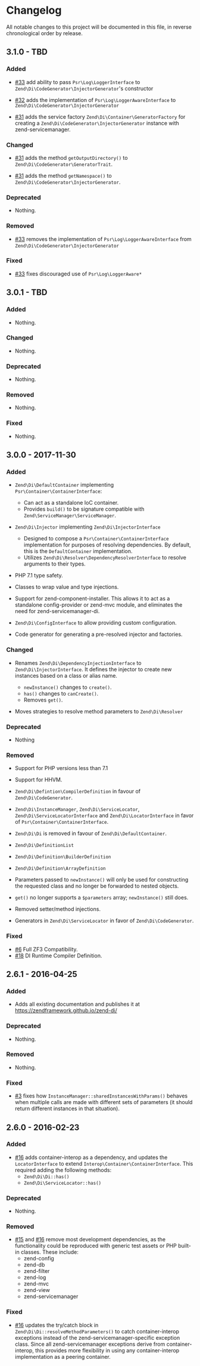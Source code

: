 # Changelog

All notable changes to this project will be documented in this file, in reverse chronological order by release.

## 3.1.0 - TBD

### Added

- [#33](https://github.com/zendframework/zend-di/pull/32) add ability to pass
  `Psr\Log\LoggerInterface` to `Zend\Di\CodeGenerator\InjectorGenerator`'s constructor


- [#32](https://github.com/zendframework/zend-di/pull/32) adds the implementation of
  `Psr\Log\LoggerAwareInterface` to `Zend\Di\CodeGenerator\InjectorGenerator`

- [#31](https://github.com/zendframework/zend-di/pull/31) adds the service
  factory `Zend\Di\Container\GeneratorFactory` for creating a
  `Zend\Di\CodeGenerator\InjectorGenerator` instance with zend-servicemanager.

### Changed

- [#31](https://github.com/zendframework/zend-di/pull/31) adds the method
  `getOutputDirectory()` to `Zend\Di\CodeGenerator\GeneratorTrait`.

- [#31](https://github.com/zendframework/zend-di/pull/31) adds the method
  `getNamespace()` to `Zend\Di\CodeGenerator\InjectorGenerator`.

### Deprecated

- Nothing.

### Removed

- [#33](https://github.com/zendframework/zend-di/pull/32) removes the implementation of
  `Psr\Log\LoggerAwareInterface` from `Zend\Di\CodeGenerator\InjectorGenerator`

### Fixed

- [#33](https://github.com/zendframework/zend-di/pull/32) fixes discouraged use of
  `Psr\Log\LoggerAware*`

## 3.0.1 - TBD

### Added

- Nothing.

### Changed

- Nothing.

### Deprecated

- Nothing.

### Removed

- Nothing.

### Fixed

- Nothing.

## 3.0.0 - 2017-11-30

### Added

- `Zend\Di\DefaultContainer` implementing `Psr\Container\ContainerInterface`:
  - Can act as a standalone IoC container.
  - Provides `build()` to be signature compatible with `Zend\ServiceManager\ServiceManager`.

- `Zend\Di\Injector` implementing `Zend\Di\InjectorInterface`
  - Designed to compose a `Psr\Container\ContainerInterface` implementation for
    purposes of resolving dependencies. By default, this is the `DefaultContainer`
    implementation.
  - Utilizes `Zend\Di\Resolver\DependencyResolverInterface` to resolve arguments
    to their types.

- PHP 7.1 type safety.

- Classes to wrap value and type injections.

- Support for zend-component-installer. This allows it to act as a standalone
  config-provider or zend-mvc module, and eliminates the need for
  zend-servicemanager-di.

- `Zend\Di\ConfigInterface` to allow providing custom configuration.

- Code generator for generating a pre-resolved injector and factories.

### Changed

- Renames `Zend\Di\DependencyInjectionInterface` to `Zend\Di\InjectorInterface`.
  It defines the injector to create new instances based on a class or alias
  name.
  - `newInstance()` changes to `create()`.
  - `has()` changes to `canCreate()`.
  - Removes `get()`.

- Moves strategies to resolve method parameters to `Zend\Di\Resolver`

### Deprecated

- Nothing

### Removed

- Support for PHP versions less than 7.1

- Support for HHVM.

- `Zend\Di\Defintion\CompilerDefinition` in favour of `Zend\Di\CodeGenerator`.

- `Zend\Di\InstanceManager`, `Zend\Di\ServiceLocator`, `Zend\Di\ServiceLocatorInterface`
  and `Zend\Di\LocatorInterface` in favor of `Psr\Container\ContainerInterface`.

- `Zend\Di\Di` is removed in favour of `Zend\Di\DefaultContainer`.

- `Zend\Di\DefinitionList`

- `Zend\Di\Definition\BuilderDefinition`

- `Zend\Di\Definition\ArrayDefinition`

- Parameters passed to `newInstance()` will only be used for constructing the
  requested class and no longer be forwarded to nested objects.

- `get()` no longer supports a `$parameters` array; `newInstance()` still does.

- Removed setter/method injections.

- Generators in `Zend\Di\ServiceLocator` in favor of `Zend\Di\CodeGenerator`.

### Fixed

- [#6](https://github.com/zendframework/zend-di/pull/6) Full ZF3 Compatibility.
- [#18](https://github.com/zendframework/zend-di/issues/18) DI Runtime Compiler
  Definition.

## 2.6.1 - 2016-04-25

### Added

- Adds all existing documentation and publishes it at
  https://zendframework.github.io/zend-di/

### Deprecated

- Nothing.

### Removed

- Nothing.

### Fixed

- [#3](https://github.com/zendframework/zend-di/pull/3) fixes how
  `InstanceManager::sharedInstancesWithParams()` behaves when multiple calls are
  made with different sets of parameters (it should return different instances
  in that situation).

## 2.6.0 - 2016-02-23

### Added

- [#16](https://github.com/zendframework/zend-di/pull/16) adds container-interop
  as a dependency, and updates the `LocatorInterface` to extend
  `Interop\Container\ContainerInterface`. This required adding the following
  methods:
  - `Zend\Di\Di::has()`
  - `Zend\Di\ServiceLocator::has()`

### Deprecated

- Nothing.

### Removed

- [#15](https://github.com/zendframework/zend-di/pull/15) and
  [#16](https://github.com/zendframework/zend-di/pull/16) remove most
  development dependencies, as the functionality could be reproduced with
  generic test assets or PHP built-in classes. These include:
  - zend-config
  - zend-db
  - zend-filter
  - zend-log
  - zend-mvc
  - zend-view
  - zend-servicemanager

### Fixed

- [#16](https://github.com/zendframework/zend-di/pull/16) updates the try/catch
  block in `Zend\Di\Di::resolveMethodParameters()` to catch container-interop
  exceptions instead of the zend-servicemanager-specific exception class. Since
  all zend-servicemanager exceptions derive from container-interop, this
  provides more flexibility in using any container-interop implementation as a
  peering container.
